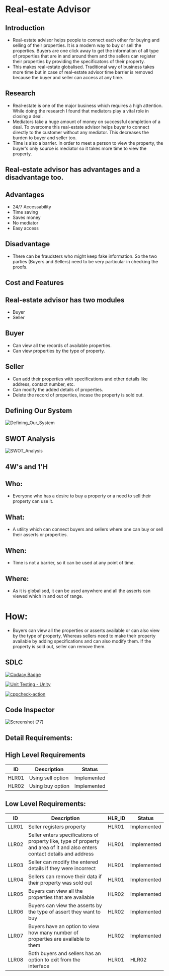 # Real-estate Advisor

## Introduction 

* Real-estate advisor helps people to connect each other for buying and selling of their properties. It is a modern way to buy or sell the properties. Buyers are one click away to get the information of all type of properties that are in and around them and the sellers can register their properties by providing the specificatons of their property.
* This makes real-estate globalised. Traditional way of business takes more time but in case of real-estate advisor time barrier is removed because the buyer and seller can access at any time.

## Research

* Real-estate is one of the major business which requires a high attention. While doing the research I found that mediators play a vital role in closing a deal.
* Mediators take a huge amount of money on successful completion of a deal. To overcome this real-estate advisor helps buyer to connect directly to the customer without any mediator. This decreases the burden to buyer and seller too. 
* Time is also a barrier. In order to meet a person to view the property, the buyer's only source is mediator so it takes more time to view the property.

## Real-estate advisor has advantages and a disadvantage too.

## Advantages
* 24/7 Accessability
* Time saving
* Saves money
* No mediator
* Easy access

## Disadvantage
* There can be fraudsters who might keep fake information. So the two parties (Buyers and Sellers) need to be very particular in checking the proofs.

## Cost and Features
## Real-estate advisor has two modules

* Buyer
* Seller
## Buyer

* Can view all the records of available properties.
* Can view properties by the type of property.

## Seller

* Can add their properties with specifications and other details like address, contact number, etc.
* Can modify the added details of properties.
* Delete the record of properties, incase the property is sold out.

## Defining Our System
![Defining_Our_System](https://user-images.githubusercontent.com/62828197/153243416-66ab0fea-7825-4972-97cc-630b1e6241e0.jpg)

## SWOT Analysis
![SWOT_Analysis](https://user-images.githubusercontent.com/62828197/153243800-49494d9c-bdcf-47df-ac2a-727dc0ec42b0.jpg)

## 4W's and 1'H

## Who:

* Everyone who has a desire to buy a property or a need to sell their property can use it.

## What:

* A utility which can connect buyers and sellers where one can buy or sell their asserts or properties.

## When:

* Time is not a barrier, so it can be used at any point of time.

## Where:

* As it is globalised, it can be used anywhere and all the asserts can viewed which in and out of range.

# How:

* Buyers can view all the properties or asserts available or can also view by the type of property, Whereas sellers need to make their property available by adding specifications and can also modify them. If the property is sold out, seller can remove them.

## SDLC
[![Codacy Badge](https://app.codacy.com/project/badge/Grade/14ec34075e674a32a80a4dcb6a5481fa)](https://www.codacy.com/gh/yuthrick/M1_Real-Estate-Advisor_Util/dashboard?utm_source=github.com&amp;utm_medium=referral&amp;utm_content=yuthrick/M1_Real-Estate-Advisor_Util&amp;utm_campaign=Badge_Grade)

[![Unit Testing - Unity](https://github.com/yuthrick/M1_Real-Estate-Advisor_Util/actions/workflows/C-build.yml/badge.svg)](https://github.com/yuthrick/M1_Real-Estate-Advisor_Util/actions/workflows/C-build.yml)

[![cppcheck-action](https://github.com/yuthrick/M1_Real-Estate-Advisor_Util/actions/workflows/create%20cppcheck.yml/badge.svg)](https://github.com/yuthrick/M1_Real-Estate-Advisor_Util/actions/workflows/create%20cppcheck.yml)

## Code Inspector
![Screenshot (77)](https://user-images.githubusercontent.com/62828197/153440013-352733fe-c646-4b34-8fb1-e0e5e2a3c7ef.png)

## Detail Requirements:

## High Level Requirements

| ID | Description | Status |
| ---- | --------- | ----- |
| HLR01 |	Using sell option | Implemented |
| HLR02	| Using buy option | Implemented |

## Low Level Requirements:

| ID |	Description |	HLR_ID |	Status |
| --- | ----------------- | ----- | ------ |
| LLR01 |	Seller registers property |	HLR01 |	Implemented |
| LLR02 |	Seller enters specifications of property like, type of property and area of it and also enters contact details and address |	HLR01 |	Implemented |
| LLR03 |	Seller can modify the entered details if they were incorrect |	HLR01 |	Implemented |
| LLR04 |	Sellers can remove their data if their property was sold out |	HLR01 |	Implemented |
| LLR05 |	Buyers can view all the properties that are available | HLR02 |	Implemented |
| LLR06 |	Buyers can view the asserts by the type of assert they want to buy |	HLR02 |	Implemented |
| LLR07 |	Buyers have an option to view how many number of properties are available to them |	HLR02 |	Implemented |
| LLR08	| Both buyers and sellers has an option to exit from the interface |	HLR01 | HLR02 |	Implemented |

